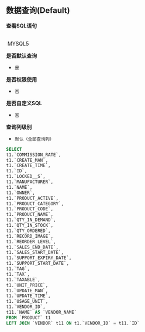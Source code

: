 ## 数据查询(Default) <!-- {docsify-ignore-all} -->



<p class="panel-title"><b>查看SQL语句</b></p>
<br>

<el-row>
&nbsp;<el-tag @click="MYSQL5 = true">MYSQL5</el-tag>
</el-row>

<br>
<p class="panel-title"><b>是否默认查询</b></p>

* `是`

<p class="panel-title"><b>是否权限使用</b></p>

* `否`

<p class="panel-title"><b>是否自定义SQL</b></p>

* `否`

<p class="panel-title"><b>查询列级别</b></p>

* `默认（全部查询列）`






<el-dialog v-model="MYSQL5" title="MYSQL5">

```sql
SELECT
t1.`COMMISSION_RATE`,
t1.`CREATE_MAN`,
t1.`CREATE_TIME`,
t1.`ID`,
t1.`LOCKED__S`,
t1.`MANUFACTURER`,
t1.`NAME`,
t1.`OWNER`,
t1.`PRODUCT_ACTIVE`,
t1.`PRODUCT_CATEGORY`,
t1.`PRODUCT_CODE`,
t1.`PRODUCT_NAME`,
t1.`QTY_IN_DEMAND`,
t1.`QTY_IN_STOCK`,
t1.`QTY_ORDERED`,
t1.`RECORD_IMAGE`,
t1.`REORDER_LEVEL`,
t1.`SALES_END_DATE`,
t1.`SALES_START_DATE`,
t1.`SUPPORT_EXPIRY_DATE`,
t1.`SUPPORT_START_DATE`,
t1.`TAG`,
t1.`TAX`,
t1.`TAXABLE`,
t1.`UNIT_PRICE`,
t1.`UPDATE_MAN`,
t1.`UPDATE_TIME`,
t1.`USAGE_UNIT`,
t1.`VENDOR_ID`,
t11.`NAME` AS `VENDOR_NAME`
FROM `PRODUCT` t1 
LEFT JOIN `VENDOR` t11 ON t1.`VENDOR_ID` = t11.`ID` 


```

</el-dialog>

<script>
 const { createApp } = Vue
  createApp({
    data() {
      return {
                MYSQL5 : false
        
      }
    },
    methods: {
    }
  }).use(ElementPlus).mount('#app')
</script>